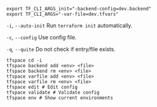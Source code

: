 ```
export TF_CLI_ARGS_init="-backend-config=dev.backend"
export TF_CLI_ARGS="-var-file=dev.tfvars"
```

`-i`, `--auto-init` Run `terraform init` automatically.

`-c`, `--config` Use config file.

`-q`, `--quite` Do not check if entry/file exists.

```
tfspace cd -i
tfspace backend add <env> <file>
tfspace backend rm <env> <file>
tfspace varfile add <env> <file>
tfspace varfile rm <env> <file>
tfspace edit # Edit config
tfspace validate # Validate config
tfspace env # Show current environments
```
